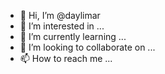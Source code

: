 - 👋 Hi, I’m @daylimar
- 👀 I’m interested in ...
- 🌱 I’m currently learning ...
- 💞️ I’m looking to collaborate on ...
- 📫 How to reach me ...

<!---
daylimar/daylimar is a ✨ special ✨ repository because its `README.md` (this file) appears on your GitHub profile.
You can click the Preview link to take a look at your changes.
--->
